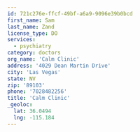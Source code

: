```yaml
---
id: 721c276e-ffcf-49bf-a6a9-9096e39b0bcd
first_name: Sam
last_name: Zand
license_type: DO
services:
  - psychiatry
category: doctors
org_name: 'Calm Clinic'
address: '4029 Dean Martin Drive'
city: 'Las Vegas'
state: NV
zip: '89103'
phone: '7028482256'
title: 'Calm Clinic'
_geoloc:
  lat: 36.0494
  lng: -115.184
---
```


